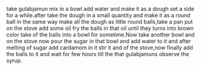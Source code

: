  
 take gulabjamun mix in a bowl add water and make it as a dough set a side for a while.after take the dough in a small quantity and make it as a round ball in the same way make all the dough as  little round balls,take a pan put on the stove add some oil fry the balls in that oil until they turns into brown color take of the balls into a bowl for sometime.Now take another bowl and on the stove now pour the sugar in that bowl and add water to it and after melting of sugar add cardamom in it stir it and of the stove,now finally add the balls to it and wait for few hours till the that gulabjamuns observe the syrup.      
